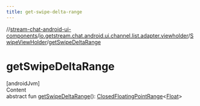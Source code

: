 ```yaml
---
title: get-swipe-delta-range
---
```

//[stream-chat-android-ui-components](../../../index.md)/[io.getstream.chat.android.ui.channel.list.adapter.viewholder](../index.md)/[SwipeViewHolder](index.md)/[getSwipeDeltaRange](getSwipeDeltaRange.md)



# getSwipeDeltaRange  
[androidJvm]  
Content  
abstract fun [getSwipeDeltaRange](getSwipeDeltaRange.md)(): [ClosedFloatingPointRange](https://kotlinlang.org/api/latest/jvm/stdlib/kotlin.ranges/-closed-floating-point-range/index.html)&lt;[Float](https://kotlinlang.org/api/latest/jvm/stdlib/kotlin/-float/index.html)&gt;  



